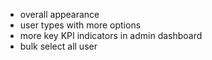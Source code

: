- overall appearance
- user types with more options
- more key KPI indicators in admin dashboard
- bulk select all user